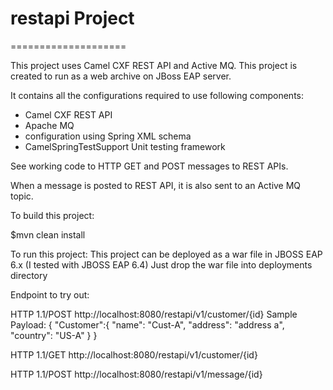 # restapi Project
====================

This project uses Camel CXF REST API and Active MQ. 
This project is created to run as a web archive on JBoss EAP server.

It contains all the configurations required to use following components:
* Camel CXF REST API
* Apache MQ
* configuration using Spring XML schema
* CamelSpringTestSupport Unit testing framework



See working code to HTTP GET and POST messages to REST APIs.

When a message is posted to REST API, it is also sent to an Active MQ topic.

To build this project:

$mvn clean install

To run this project:
This project can be deployed as a war file in JBOSS EAP 6.x (I tested with JBOSS EAP 6.4)
Just drop the war file into deployments directory   

Endpoint to try out:

HTTP 1.1/POST http://localhost:8080/restapi/v1/customer/{id}
Sample Payload:
{
"Customer":{
    "name": "Cust-A",
    "address": "address a",
    "country": "US-A"
  }
}


HTTP 1.1/GET http://localhost:8080/restapi/v1/customer/{id}

HTTP 1.1/POST http://localhost:8080/restapi/v1/message/{id}
